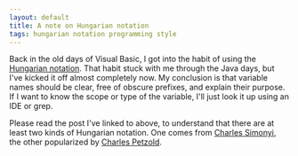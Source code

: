 ```yaml
---
layout: default
title: A note on Hungarian notation
tags: hungarian notation programming style
---
```


Back in the old days of Visual Basic, I got into the habit of using the [Hungarian notation](http://blogs.msdn.com/b/rick_schaut/archive/2004/02/14/73108.aspx). That habit stuck with me through the Java days, but I've kicked it off almost completely now. My conclusion is that variable names should be clear, free of obscure prefixes, and explain their purpose. If I want to know the scope or type of the variable, I'll just look it up using an IDE or grep.

Please read the post I've linked to above, to understand that there are at least two kinds of Hungarian notation. One comes from [Charles Simonyi](http://blogs.msdn.com/b/rick_schaut/archive/2004/02/14/73108.aspx), the other popularized by [Charles Petzold](http://www.charlespetzold.com/blog/2006/05/040939.html).
